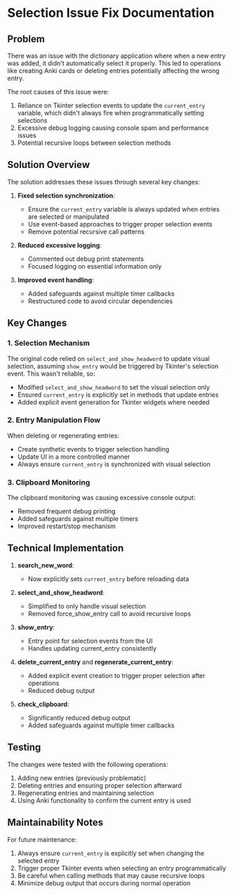 # Selection Issue Fix Documentation

## Problem

There was an issue with the dictionary application where when a new entry was added, it didn't automatically select it properly. This led to operations like creating Anki cards or deleting entries potentially affecting the wrong entry.

The root causes of this issue were:

1. Reliance on Tkinter selection events to update the `current_entry` variable, which didn't always fire when programmatically setting selections
2. Excessive debug logging causing console spam and performance issues
3. Potential recursive loops between selection methods

## Solution Overview

The solution addresses these issues through several key changes:

1. **Fixed selection synchronization**: 
   - Ensure the `current_entry` variable is always updated when entries are selected or manipulated
   - Use event-based approaches to trigger proper selection events
   - Remove potential recursive call patterns

2. **Reduced excessive logging**:
   - Commented out debug print statements
   - Focused logging on essential information only

3. **Improved event handling**:
   - Added safeguards against multiple timer callbacks
   - Restructured code to avoid circular dependencies

## Key Changes

### 1. Selection Mechanism

The original code relied on `select_and_show_headword` to update visual selection, assuming `show_entry` would be triggered by Tkinter's selection event. This wasn't reliable, so:

- Modified `select_and_show_headword` to set the visual selection only
- Ensured `current_entry` is explicitly set in methods that update entries
- Added explicit event generation for Tkinter widgets where needed

### 2. Entry Manipulation Flow

When deleting or regenerating entries:

- Create synthetic events to trigger selection handling
- Update UI in a more controlled manner
- Always ensure `current_entry` is synchronized with visual selection

### 3. Clipboard Monitoring

The clipboard monitoring was causing excessive console output:

- Removed frequent debug printing
- Added safeguards against multiple timers
- Improved restart/stop mechanism

## Technical Implementation

1. **search_new_word**: 
   - Now explicitly sets `current_entry` before reloading data

2. **select_and_show_headword**:
   - Simplified to only handle visual selection
   - Removed force_show_entry call to avoid recursive loops

3. **show_entry**:
   - Entry point for selection events from the UI
   - Handles updating current_entry consistently

4. **delete_current_entry** and **regenerate_current_entry**:
   - Added explicit event creation to trigger proper selection after operations
   - Reduced debug output

5. **check_clipboard**:
   - Significantly reduced debug output
   - Added safeguards against multiple timer callbacks

## Testing

The changes were tested with the following operations:

1. Adding new entries (previously problematic)
2. Deleting entries and ensuring proper selection afterward
3. Regenerating entries and maintaining selection
4. Using Anki functionality to confirm the current entry is used

## Maintainability Notes

For future maintenance:

1. Always ensure `current_entry` is explicitly set when changing the selected entry
2. Trigger proper Tkinter events when selecting an entry programmatically
3. Be careful when calling methods that may cause recursive loops
4. Minimize debug output that occurs during normal operation